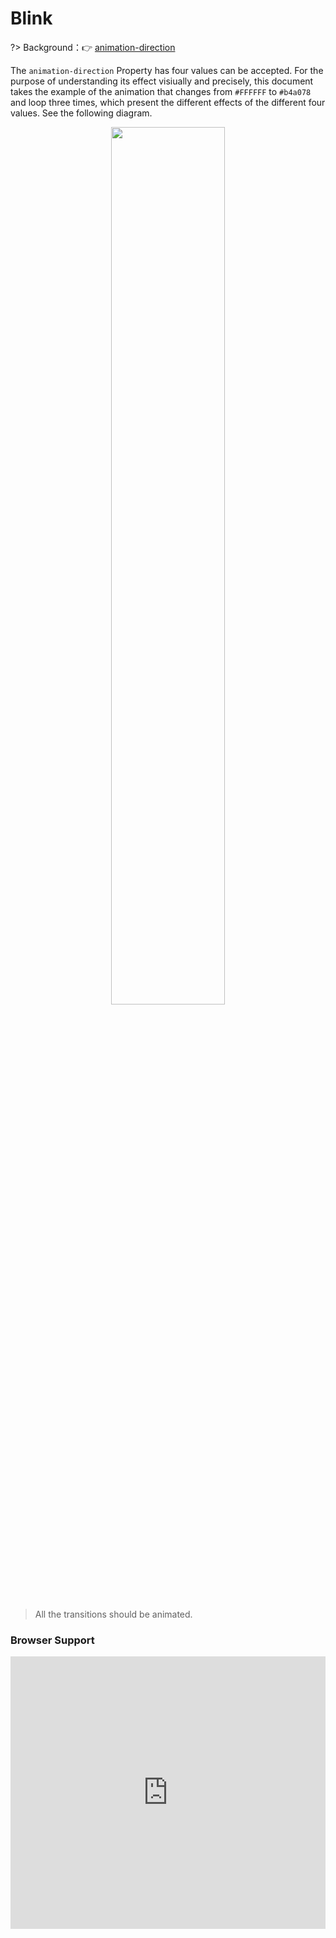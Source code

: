 
# Blink

?> Background：:point_right: [animation-direction](https://developer.mozilla.org/zh-CN/docs/Web/CSS/animation-direction)

The `animation-direction` Property has four values can be accepted. For the purpose of understanding its effect visiually and precisely, this document takes the example of the animation that changes from `#FFFFFF` to `#b4a078` and loop three times, which present the different effects of the different four values. See the following diagram.  
<div align="center"><img src="static/animation-direction.jpeg" width="60%" align="center"/></div><br />

<vuep template="#blink_tlp"></vuep>

<script v-pre type="text/x-template" id="blink_tlp">
<style>
  main {
    width: 100%; height: 329px;
    display: flex;
    flex-direction: column;
    justify-content: center;
    align-items: center;
  }
  .main p, .main span {
    width: 388px;
    padding: 3px 10px;
    border-radius: 5px;
    font-size: 14px;
  }
  p:nth-of-type(1) {
    background-color: #f4f4f5;
    color: #909399;
    animation: 1s blink-normal infinite step-end;
  }
  p:nth-of-type(2) {
    background-color: #fdf6ec;
    color: #e6a23c;
    animation: .5s blink-alternate infinite;
    animation-direction: alternate;
  }
  p:nth-of-type(3) {
    background: #fef0f0;
    color: #f56c6c;
    animation: .5s blink-alternate infinite;
    animation-direction: alternate-reverse;
  }
  @keyframes blink-normal {
    50% {
      color: transparent;
    }
  }
  @keyframes blink-alternate {
    to {
      color: transparent;
    }
  }
</style>
<template>
  <main class="main">
    <span>animation-direction: default
    <code>normal</code></span><p>info~</p>
    <span>animation-direction: Reverse
    <code>alternate</code></span><p>warning~ warning~</p>
    <span>animation-direction: Reverse alternating
    <code>alternate-reverse</code></span><p>error~ error~ error~</p>
  </main>
</template>
<script>
</script>
</script>

> All the transitions should be animated.

### Browser Support

<iframe src="https://caniuse.bitsofco.de/embed/index.html?feat=css-animation&amp;periods=future_1,current,past_1,past_2,past_3&amp;accessible-colours=false" frameborder="0" width="100%" height="436px"></iframe>
